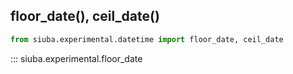 ##  floor_date(), ceil_date()

```python
from siuba.experimental.datetime import floor_date, ceil_date
```

::: siuba.experimental.floor_date


